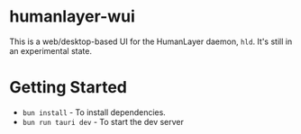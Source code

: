 # humanlayer-wui

This is a web/desktop-based UI for the HumanLayer daemon, `hld`. It's still in an experimental state.

# Getting Started

* `bun install` - To install dependencies.
* `bun run tauri dev` - To start the dev server
